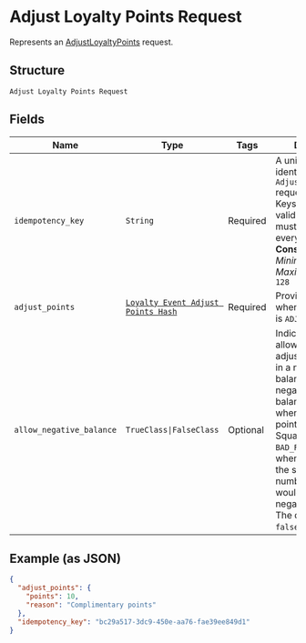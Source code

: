 
# Adjust Loyalty Points Request

Represents an [AdjustLoyaltyPoints](../../doc/api/loyalty.md#adjust-loyalty-points) request.

## Structure

`Adjust Loyalty Points Request`

## Fields

| Name | Type | Tags | Description |
|  --- | --- | --- | --- |
| `idempotency_key` | `String` | Required | A unique string that identifies this `AdjustLoyaltyPoints` request.<br>Keys can be any valid string, but must be unique for every request.<br>**Constraints**: *Minimum Length*: `1`, *Maximum Length*: `128` |
| `adjust_points` | [`Loyalty Event Adjust Points Hash`](../../doc/models/loyalty-event-adjust-points.md) | Required | Provides metadata when the event `type` is `ADJUST_POINTS`. |
| `allow_negative_balance` | `TrueClass\|FalseClass` | Optional | Indicates whether to allow a negative adjustment to result in a negative balance. If `true`, a negative<br>balance is allowed when subtracting points. If `false`, Square returns a `BAD_REQUEST` error when subtracting<br>the specified number of points would result in a negative balance. The default value is `false`. |

## Example (as JSON)

```json
{
  "adjust_points": {
    "points": 10,
    "reason": "Complimentary points"
  },
  "idempotency_key": "bc29a517-3dc9-450e-aa76-fae39ee849d1"
}
```

